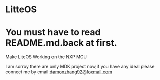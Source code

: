 # LitteOS
# You must have to read README.md.back at first.

Make LiteOS Working on the NXP MCU

I am sorroy there are only MDK project now,if you have any ideal please connect me by email:damonzhang92@foxmail.com
